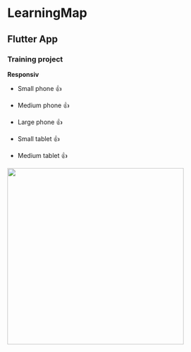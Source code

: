 # LearningMap
## Flutter App 

### Training project

 **Responsiv** 

- Small phone 👍 

- Medium phone  👍

- Large phone 👍

- Small tablet 👍

- Medium tablet 👍

<img src="https://user-images.githubusercontent.com/63757519/94191280-915fe680-fead-11ea-97b9-861f4cf43cbc.png" width = "400">


